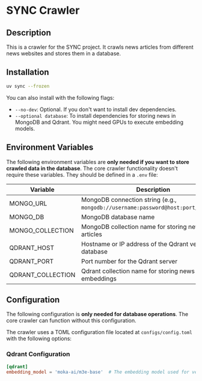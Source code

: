# SYNC Crawler

## Description

This is a crawler for the SYNC project. It crawls news articles from different news websites and stores them in a database.

## Installation

```bash
uv sync --frozen
```

You can also install with the following flags:

* `--no-dev`: Optional. If you don't want to install dev dependencies.
* `--optional database`: To install dependencies for storing news in MongoDB and Qdrant. You might need GPUs to execute embedding models.

## Environment Variables

The following environment variables are **only needed if you want to store crawled data in the database**. The core crawler functionality doesn't require these variables. They should be defined in a `.env` file:

| Variable | Description |
|----------|-------------|
| MONGO_URL | MongoDB connection string (e.g., `mongodb://username:password@host:port/database`) |
| MONGO_DB | MongoDB database name |
| MONGO_COLLECTION | MongoDB collection name for storing news articles |
| QDRANT_HOST | Hostname or IP address of the Qdrant vector database |
| QDRANT_PORT | Port number for the Qdrant server |
| QDRANT_COLLECTION | Qdrant collection name for storing news embeddings |

## Configuration

The following configuration is **only needed for database operations**. The core crawler can function without this configuration.

The crawler uses a TOML configuration file located at `configs/config.toml` with the following options:

### Qdrant Configuration

```toml
[qdrant]
embedding_model = 'moka-ai/m3e-base'  # The embedding model used for vectorizing news content
```
